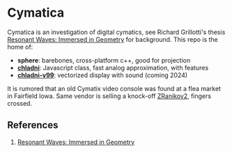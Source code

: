 # Cymatica

Cymatica is an investigation of digital cymatics, see Richard Grillotti's thesis [Resonant Waves: Immersed in Geometry](https://escholarship.org/uc/item/7745j4fh) for background. This repo is the home of:

- **sphere**: barebones, cross-platform c++, good for projection
- **[chladni](https://chladni.coilflow.com/)**: Javascript class, fast analog approximation, with features
- **[chladni-v99](https://chladni.coilflow.com/)**: vectorized display with sound (coming 2024)

It is rumored that an old Cymatix video console was found at a flea market in Fairfield Iowa. Same vendor is selling a knock-off [ZRanikov2](./investigations/sightings/02.png), fingers crossed.

## References

1. [Resonant Waves: Immersed in Geometry](https://escholarship.org/uc/item/7745j4fh)
